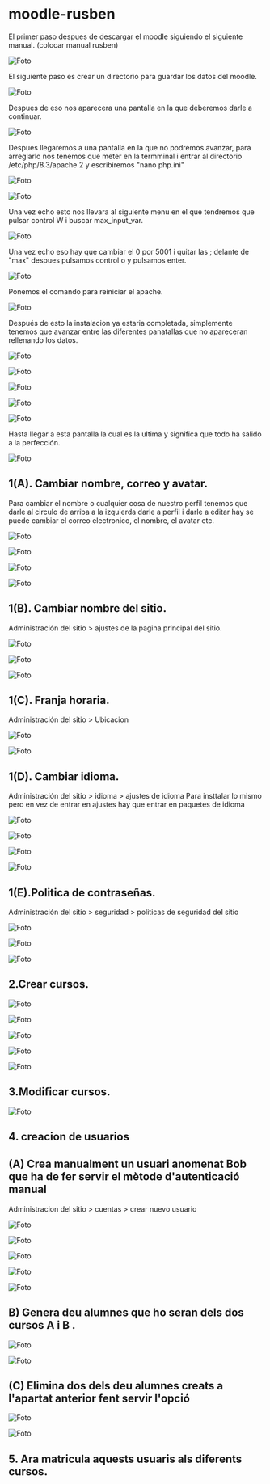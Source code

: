 # moodle-rusben

El primer paso despues de descargar el moodle siguiendo el siguiente manual. (colocar manual rusben)

![Foto](1.png)

El siguiente paso es crear un directorio para guardar los datos del moodle.

![Foto](2.png)

Despues de eso nos aparecera una pantalla en la que deberemos darle a continuar.

![Foto](3.png)

Despues llegaremos a una pantalla en la que no podremos avanzar, para arreglarlo nos tenemos que meter en la termminal i entrar al directorio /etc/php/8.3/apache 2 y escribiremos "nano php.ini"

![Foto](4.png)

![Foto](5.png)

Una vez echo esto nos llevara al siguiente menu en el que tendremos que pulsar control W i buscar max_input_var.

![Foto](6.png)

Una vez echo eso hay que cambiar el 0 por 5001 i quitar las ; delante de "max" despues pulsamos control o y pulsamos enter.


![Foto](7.png)

Ponemos el comando para reiniciar el apache.

![Foto](8.png)

Después de esto la instalacion ya estaria completada, simplemente tenemos que avanzar entre las diferentes panatallas que no apareceran rellenando los datos.


![Foto](9.png)

![Foto](10.png)

![Foto](11.png)

![Foto](12.png)

![Foto](13.png)

Hasta llegar a esta pantalla la cual es la ultima y significa que todo ha salido a la perfección.


![Foto](14.png)

## 1(A). Cambiar nombre, correo y avatar.

Para cambiar el nombre o cualquier cosa de nuestro perfil tenemos que darle al circulo de arriba a la izquierda darle a perfil i darle a editar hay se puede cambiar el correo electronico, el nombre, el avatar etc.  

![Foto](15.png)

![Foto](17.png)

![Foto](18.png)

![Foto](19.png)

## 1(B). Cambiar nombre del sitio.

Administración del sitio > ajustes de la pagina principal del sitio.

![Foto](20.png)

![Foto](21.png)

![Foto](22.png)

## 1(C). Franja horaria.

Administración del sitio > Ubicacion

![Foto](20.png)

![Foto](23.png)

## 1(D). Cambiar idioma.
Administración del sitio > idioma > ajustes de idioma
Para insttalar lo mismo pero en vez de entrar en ajustes hay que entrar en paquetes de idioma

![Foto](20.png)

![Foto](24.png)

![Foto](25.png)

![Foto](26.png)

## 1(E).Politica de contraseñas.
Administración del sitio > seguridad > politicas de seguridad del sitio

![Foto](20.png)

![Foto](27.png)

![Foto](28.png)

## 2.Crear cursos.

![Foto](29.png)

![Foto](30.png)

![Foto](31.png)

![Foto](32.png)

![Foto](33.png)


## 3.Modificar cursos.

![Foto](34.png)


## 4. creacion de usuarios

## (A) Crea manualment un usuari anomenat Bob que ha de fer servir el mètode d'autenticació manual

Administracion del sitio > cuentas > crear nuevo usuario 

![Foto](20.png)

![Foto](35.png)

![Foto](36.png)

![Foto](37.png)

![Foto](38.png)

## B) Genera deu alumnes que ho seran dels dos cursos A i B .

![Foto](39.png)

![Foto](40.png)

## (C) Elimina dos dels deu alumnes creats a l'apartat anterior fent servir l'opció

![Foto](41.png)

![Foto](41.png)

## 5. Ara matricula aquests usuaris als diferents cursos.
